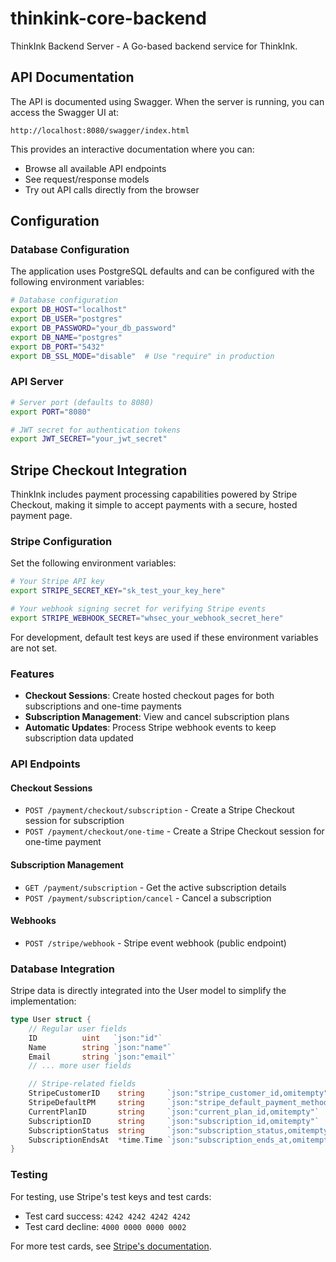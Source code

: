 # thinkink-core-backend

ThinkInk Backend Server - A Go-based backend service for ThinkInk.

## API Documentation

The API is documented using Swagger. When the server is running, you can access the Swagger UI at:

```
http://localhost:8080/swagger/index.html
```

This provides an interactive documentation where you can:
- Browse all available API endpoints
- See request/response models
- Try out API calls directly from the browser

## Configuration

### Database Configuration

The application uses PostgreSQL defaults and can be configured with the following environment variables:

```bash
# Database configuration
export DB_HOST="localhost"
export DB_USER="postgres"
export DB_PASSWORD="your_db_password"
export DB_NAME="postgres"
export DB_PORT="5432"
export DB_SSL_MODE="disable"  # Use "require" in production
```

### API Server

```bash
# Server port (defaults to 8080)
export PORT="8080"

# JWT secret for authentication tokens
export JWT_SECRET="your_jwt_secret"
```

## Stripe Checkout Integration

ThinkInk includes payment processing capabilities powered by Stripe Checkout, making it simple to accept payments with a secure, hosted payment page.

### Stripe Configuration

Set the following environment variables:

```bash
# Your Stripe API key
export STRIPE_SECRET_KEY="sk_test_your_key_here"

# Your webhook signing secret for verifying Stripe events
export STRIPE_WEBHOOK_SECRET="whsec_your_webhook_secret_here"
```

For development, default test keys are used if these environment variables are not set.

### Features

- **Checkout Sessions**: Create hosted checkout pages for both subscriptions and one-time payments
- **Subscription Management**: View and cancel subscription plans
- **Automatic Updates**: Process Stripe webhook events to keep subscription data updated

### API Endpoints

#### Checkout Sessions
- `POST /payment/checkout/subscription` - Create a Stripe Checkout session for subscription
- `POST /payment/checkout/one-time` - Create a Stripe Checkout session for one-time payment

#### Subscription Management
- `GET /payment/subscription` - Get the active subscription details
- `POST /payment/subscription/cancel` - Cancel a subscription

#### Webhooks
- `POST /stripe/webhook` - Stripe event webhook (public endpoint)

### Database Integration

Stripe data is directly integrated into the User model to simplify the implementation:

```go
type User struct {
    // Regular user fields
    ID          uint   `json:"id"`
    Name        string `json:"name"`
    Email       string `json:"email"`
    // ... more user fields

    // Stripe-related fields
    StripeCustomerID    string     `json:"stripe_customer_id,omitempty"`
    StripeDefaultPM     string     `json:"stripe_default_payment_method,omitempty"`
    CurrentPlanID       string     `json:"current_plan_id,omitempty"`
    SubscriptionID      string     `json:"subscription_id,omitempty"`
    SubscriptionStatus  string     `json:"subscription_status,omitempty"`
    SubscriptionEndsAt  *time.Time `json:"subscription_ends_at,omitempty"`
}
```

### Testing

For testing, use Stripe's test keys and test cards:

- Test card success: `4242 4242 4242 4242`
- Test card decline: `4000 0000 0000 0002`

For more test cards, see [Stripe's documentation](https://stripe.com/docs/testing).